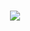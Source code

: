 
<br>
<p align="center">
  <a href="https://skillicons.dev">
    <img src="https://skillicons.dev/icons?i=discord,bots,pr,ps,lua,py,java,html" />
  </a>
</p>
